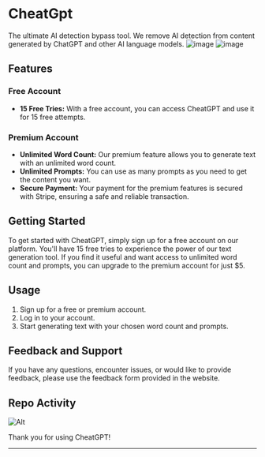 # CheatGpt
The ultimate AI detection bypass tool. We remove AI detection from content generated by ChatGPT and other AI language models.
![image](https://github.com/adamsyy/cheatGPT/assets/75473780/339cc9a7-22fc-4be7-9fbb-051064646ab8)
![image](https://github.com/adamsyy/cheatGPT/assets/75473780/69e498b1-357c-4749-b4ef-c66b74c2988c)


## Features

### Free Account
- **15 Free Tries:** With a free account, you can access CheatGPT and use it for 15 free attempts.

### Premium Account
- **Unlimited Word Count:** Our premium feature allows you to generate text with an unlimited word count.
- **Unlimited Prompts:** You can use as many prompts as you need to get the content you want.
- **Secure Payment:** Your payment for the premium features is secured with Stripe, ensuring a safe and reliable transaction.

## Getting Started
To get started with CheatGPT, simply sign up for a free account on our platform. You'll have 15 free tries to experience the power of our text generation tool. If you find it useful and want access to unlimited word count and prompts, you can upgrade to the premium account for just $5.

## Usage
1. Sign up for a free or premium account.
2. Log in to your account.
3. Start generating text with your chosen word count and prompts.
## Feedback and Support
If you have any questions, encounter issues, or would like to provide feedback, please use the feedback form provided in the website.

## Repo Activity

![Alt](https://repobeats.axiom.co/api/embed/26b7312b78b18058defbc3ee2b8ab786ae0137f8.svg "Repobeats analytics image")

Thank you for using CheatGPT!

---

